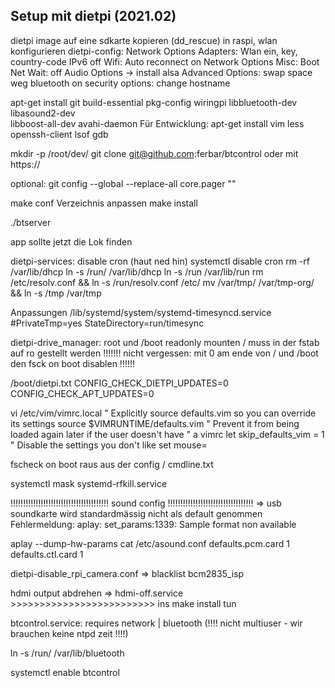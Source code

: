 ## Setup mit dietpi (2021.02)

dietpi image auf eine sdkarte kopieren (dd_rescue)
in raspi, wlan konfigurieren
dietpi-config:
Network Options Adapters:
	Wlan ein, key, country-code
	IPv6 off
    Wifi: Auto reconnect on
Network Options Misc: Boot Net Wait: off
Audio Options -> install alsa
Advanced Options:
	swap space weg
	bluetooth on
security options:
	change hostname
	

apt-get install git build-essential pkg-config wiringpi libbluetooth-dev libasound2-dev \
libboost-all-dev avahi-daemon
Für Entwicklung:
apt-get install vim less openssh-client lsof gdb

mkdir -p /root/dev/
git clone git@github.com:ferbar/btcontrol  oder mit https://

optional:
git config --global --replace-all core.pager ""

make
conf Verzeichnis anpassen
make install

./btserver

app sollte jetzt die Lok finden


dietpi-services:
disable cron (haut ned hin)
systemctl disable cron
rm -rf /var/lib/dhcp
ln -s /run/ /var/lib/dhcp
ln -s /run /var/lib/run
rm /etc/resolv.conf && ln -s /run/resolv.conf /etc/
mv /var/tmp/ /var/tmp-org/ && ln -s /tmp /var/tmp

Anpassungen /lib/systemd/system/systemd-timesyncd.service
#PrivateTmp=yes
StateDirectory=run/timesync

dietpi-drive_manager:
root und /boot readonly mounten
/ muss in der fstab auf ro gestellt werden
!!!!!!! nicht vergessen: mit 0 am ende von / und /boot den fsck on boot disablen !!!!!!

/boot/dietpi.txt
CONFIG_CHECK_DIETPI_UPDATES=0
CONFIG_CHECK_APT_UPDATES=0

vi /etc/vim/vimrc.local
" Explicitly source defaults.vim so you can override its settings
source $VIMRUNTIME/defaults.vim
" Prevent it from being loaded again later if the user doesn't have
" a vimrc
let skip_defaults_vim = 1
" Disable the settings you don't like
set mouse=

fscheck on boot raus aus der config / cmdline.txt

systemctl mask systemd-rfkill.service

!!!!!!!!!!!!!!!!!!!!!!!!!!!!!!!!!!!!!!! sound config !!!!!!!!!!!!!!!!!!!!!!!!!!!!!!!!!!
=> usb soundkarte wird standardmässig nicht als default genommen
Fehlermeldung:
aplay: set_params:1339: Sample format non available

aplay --dump-hw-params <wavfile>
cat /etc/asound.conf 
defaults.pcm.card 1
defaults.ctl.card 1


dietpi-disable_rpi_camera.conf   => blacklist bcm2835_isp

hdmi output abdrehen => hdmi-off.service >>>>>>>>>>>>>>>>>>>>>>>>> ins make install tun


btcontrol.service:
requires network | bluetooth (!!!! nicht multiuser - wir brauchen keine ntpd zeit !!!!)

ln -s /run/ /var/lib/bluetooth

systemctl enable btcontrol

